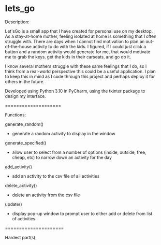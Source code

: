 # lets_go

Description:

Let'sGo is a small app that I have created for personal use on my desktop.
As a stay-at-home mother, feeling isolated at home is something that I 
often struggle with. There are days when I cannot find motivation to plan
an out-of-the-house activity to do with the kids. I figured, if I could just
click a button and a random activity would generate for me, that would motivate me
to grab the keys, get the kids in their carseats, and go do it.

I know several mothers struggle with these same feelings that I do, so I think from a real-world 
perspective this could be a useful application. I plan to keep this in mind as I code through this 
project and perhaps deploy it for others in the future.

Developed using Python 3.10 in PyCharm, 
using the tkinter package to design my interface. 

====================

Functions:

generate_random()
  - generate a random activity to display in the window
  
generate_specified()
  - allow user to select from a number of options (inside, outside, free, cheap, etc) to narrow down an activity for the day

add_activity()
  - add an activity to the csv file of all activities

delete_activity()
  - delete an activity from the csv file

update()
  - display pop-up window to prompt user to either add or delete from list of activities
    
=====================

Hardest part(s):


